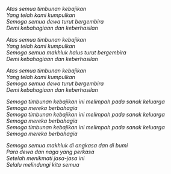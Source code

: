 _Atas semua timbunan kebajikan\
Yang telah kami kumpulkan\
Semoga semua dewa turut bergembira\
Demi kebahagiaan dan keberhasilan_

_Atas semua timbunan kebajikan\
Yang telah kami kumpulkan\
Semoga semua makhluk halus turut bergembira\
Demi kebahagiaan dan keberhasilan_

_Atas semua timbunan kebajikan\
Yang telah kami kumpulkan\
Semoga semua dewa turut bergembira\
Demi kebahagiaan dan keberhasilan_

_Semoga timbunan kebajikan ini melimpah pada sanak keluarga\
Semoga mereka berbahagia\
Semoga timbunan kebajikan ini melimpah pada sanak keluarga\
Semoga mereka berbahagia\
Semoga timbunan kebajikan ini melimpah pada sanak keluarga\
Semoga mereka berbahagia_

_Semoga semua makhluk di angkasa dan di bumi\
Para dewa dan naga yang perkasa\
Setelah menikmati jasa-jasa ini\
Selalu melindungi kita semua_
